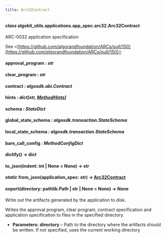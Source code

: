 ```yaml
---
title: Arc32Contract
---
```

#### *class* algokit_utils.applications.app_spec.arc32.Arc32Contract

ARC-0032 application specification

See <[https://github.com/algorandfoundation/ARCs/pull/150](https://github.com/algorandfoundation/ARCs/pull/150)>

#### approval_program *: str*

#### clear_program *: str*

#### contract *: algosdk.abi.Contract*

#### hints *: dict[str, [MethodHints](/reference/algokit-utils-py/api/applications/app_spec/arc32/methodhints/#algokit_utils.applications.app_spec.arc32.MethodHints)]*

#### schema *: StateDict*

#### global_state_schema *: algosdk.transaction.StateSchema*

#### local_state_schema *: algosdk.transaction.StateSchema*

#### bare_call_config *: MethodConfigDict*

#### dictify() → dict

#### to_json(indent: int | None = None) → str

#### *static* from_json(application_spec: str) → [Arc32Contract](#algokit_utils.applications.app_spec.arc32.Arc32Contract)

#### export(directory: pathlib.Path | str | None = None) → None

Write out the artifacts generated by the application to disk.

Writes the approval program, clear program, contract specification and application specification
to files in the specified directory.

* **Parameters:**
  **directory** – Path to the directory where the artifacts should be written. If not specified,
  uses the current working directory